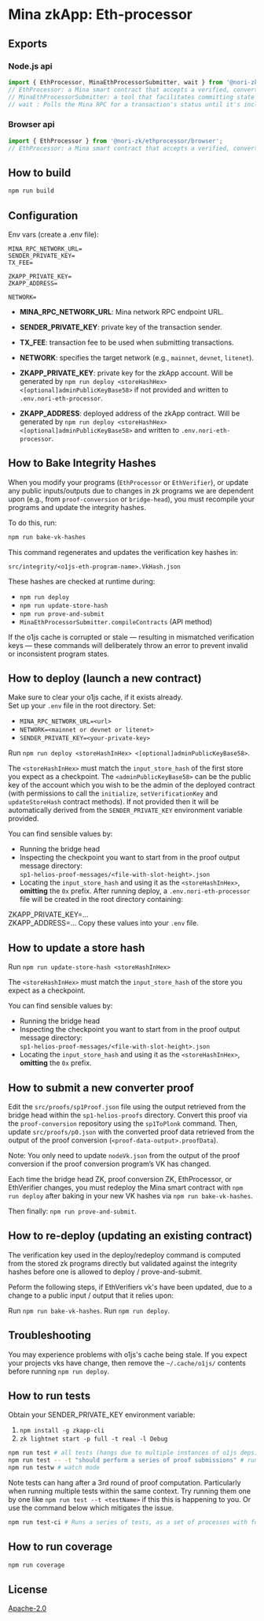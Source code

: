 # Mina zkApp: Eth-processor

## Exports

### Node.js api

```typescript
import { EthProcessor, MinaEthProcessorSubmitter, wait } from '@nori-zk/ethprocessor/node';
// EthProcessor: a Mina smart contract that accepts a verified, converted consensus MPT transition proof and stores state on the Mina blockchain.
// MinaEthProcessorSubmitter: a tool that facilitates committing state to the EthProcessor contract using a converted consensus MPT transition proof.
// wait : Polls the Mina RPC for a transaction's status until it's included or a max retry limit is reached.
```

### Browser api

```typescript
import { EthProcessor } from '@nori-zk/ethprocessor/browser';
// EthProcessor: a Mina smart contract that accepts a verified, converted consensus MPT transition proof and stores state on the Mina blockchain.
```

## How to build

```sh
npm run build
```

## Configuration

Env vars (create a .env file):

```
MINA_RPC_NETWORK_URL=
SENDER_PRIVATE_KEY=
TX_FEE=

ZKAPP_PRIVATE_KEY=
ZKAPP_ADDRESS=

NETWORK=
```

- **MINA_RPC_NETWORK_URL**: Mina network RPC endpoint URL.
- **SENDER_PRIVATE_KEY**: private key of the transaction sender.
- **TX_FEE**: transaction fee to be used when submitting transactions.
- **NETWORK**: specifies the target network (e.g., `mainnet`, `devnet`, `litenet`).

- **ZKAPP_PRIVATE_KEY**: private key for the zkApp account. Will be generated by `npm run deploy <storeHashHex> <[optional]adminPublicKeyBase58>` if not provided and written to `.env.nori-eth-processor`.
- **ZKAPP_ADDRESS**: deployed address of the zkApp contract. Will be generated by `npm run deploy <storeHashHex> <[optional]adminPublicKeyBase58>` and written to `.env.nori-eth-processor`.

## How to Bake Integrity Hashes

When you modify your programs (`EthProcessor` or `EthVerifier`), or update any public inputs/outputs due to changes in zk programs we are dependent upon (e.g., from `proof-conversion` or `bridge-head`), you must recompile your programs and update the integrity hashes.

To do this, run:

```bash
npm run bake-vk-hashes
```

This command regenerates and updates the verification key hashes in:

```
src/integrity/<o1js-eth-program-name>.VkHash.json
```

These hashes are checked at runtime during:

- `npm run deploy`
- `npm run update-store-hash`
- `npm run prove-and-submit`
- `MinaEthProcessorSubmitter.compileContracts` (API method)

If the o1js cache is corrupted or stale — resulting in mismatched verification keys — these commands will deliberately throw an error to prevent invalid or inconsistent program states.

## How to deploy (launch a new contract)

Make sure to clear your o1js cache, if it exists already.  
Set up your `.env` file in the root directory. Set:

- `MINA_RPC_NETWORK_URL=<url>`
- `NETWORK=<mainnet or devnet or litenet>`
- `SENDER_PRIVATE_KEY=<your-private-key>`

Run `npm run deploy <storeHashInHex> <[optional]adminPublicKeyBase58>`.

The `<storeHashInHex>` must match the `input_store_hash` of the first store you expect as a checkpoint.
The `<adminPublicKeyBase58>` can be the public key of the account which you wish to be the admin of the deployed contract (with permissions to call the `initialize`, `setVerificationKey` and `updateStoreHash` contract methods). If not provided then it will be automatically derived from the `SENDER_PRIVATE_KEY` environment variable provided.

You can find sensible values by:  
- Running the bridge head  
- Inspecting the checkpoint you want to start from in the proof output message directory:  
  `sp1-helios-proof-messages/<file-with-slot-height>.json`  
- Locating the `input_store_hash` and using it as the `<storeHashInHex>`, **omitting** the `0x` prefix.
After running deploy, a `.env.nori-eth-processor` file will be created in the root directory containing:

ZKAPP_PRIVATE_KEY=...  
ZKAPP_ADDRESS=...
Copy these values into your `.env` file.

## How to update a store hash

Run `npm run update-store-hash <storeHashInHex>`  

The `<storeHashInHex>` must match the `input_store_hash` of the store you expect as a checkpoint.

You can find sensible values by:  
- Running the bridge head  
- Inspecting the checkpoint you want to start from in the proof output message directory:  
  `sp1-helios-proof-messages/<file-with-slot-height>.json`  
- Locating the `input_store_hash` and using it as the `<storeHashInHex>`, **omitting** the `0x` prefix.

## How to submit a new converter proof

Edit the `src/proofs/sp1Proof.json` file using the output retrieved from the bridge head within the `sp1-helios-proofs` directory. Convert this proof via the `proof-conversion` repository using the `sp1ToPlonk` command. Then, update `src/proofs/p0.json` with the converted proof data retrieved from the output of the proof conversion (`<proof-data-output>.proofData`).

Note: You only need to update `nodeVk.json` from the output of the proof conversion if the proof conversion program’s VK has changed.

Each time the bridge head ZK, proof conversion ZK, EthProcessor, or EthVerifier changes, you must redeploy the Mina smart contract with `npm run deploy` after baking in your new VK hashes via `npm run bake-vk-hashes`.

Then finally: `npm run prove-and-submit`.

## How to re-deploy (updating an existing contract)

The verification key used in the deploy/redeploy command is computed from the stored zk programs directly but validated against the
integrity hashes before one is allowed to deploy / prove-and-submit.

Peform the following steps, if EthVerifiers vk's have been updated, due to a change to a public input / output that it relies upon:

Run `npm run bake-vk-hashes`.
Run `npm run deploy`.

## Troubleshooting

You may experience problems with o1js's cache being stale. If you expect your projects vks have change, then remove the `~/.cache/o1js/` contents before running `npm run deploy`.

## How to run tests

Obtain your SENDER_PRIVATE_KEY environment variable:

1. `npm install -g zkapp-cli`
2. `zk lightnet start -p full -t real -l Debug`

```sh
npm run test # all tests (hangs due to multiple instances of o1js deps)
npm run test -- -t "should perform a series of proof submissions" # run a specific test
npm run testw # watch mode
```

Note tests can hang after a 3rd round of proof computation. Particularly when running multiple tests within the same context. Try running them one by one like `npm run test --t <testName>` if this this is happening to you. Or use the command below which mitigates the issue.

```sh
npm run test-ci # Runs a series of tests, as a set of processes with forceExit after each (mitigation for now). 
```

## How to run coverage

```sh
npm run coverage
```

## License

[Apache-2.0](LICENSE)
